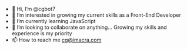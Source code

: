 - 👋 Hi, I’m @cgbot7
- 👀 I’m interested in growing my current skills as a Front-End Developer
- 🌱 I’m currently learning JavaScript
- 💞️ I’m looking to collaborate on anything... Growing my skills and experience is my priority
- 📫 How to reach me cg@imacra.com

<!---
cgbot7/cgbot7 is a ✨ special ✨ repository because its `README.md` (this file) appears on your GitHub profile.
You can click the Preview link to take a look at your changes.
--->
